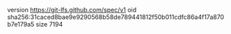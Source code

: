 version https://git-lfs.github.com/spec/v1
oid sha256:31caced8bae9e9290568b58de789441812f50b011cdfc86a4f17a870b7e179a5
size 7194
